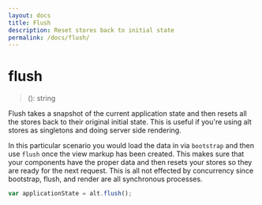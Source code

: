 ```yaml
---
layout: docs
title: Flush
description: Reset stores back to initial state
permalink: /docs/flush/
---
```


# flush

> (): string

Flush takes a snapshot of the current application state and then resets all the stores back to their original initial state. This is useful if you're using alt stores as singletons and doing server side rendering.

In this particular scenario you would load the data in via `bootstrap` and then use `flush` once the view markup has been created. This makes sure that your components have the proper data and then resets your stores so they are ready for the next request. This is all not effected by concurrency since bootstrap, flush, and render are all synchronous processes.

```js
var applicationState = alt.flush();
```
